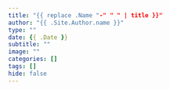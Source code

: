 ```yaml
---
title: "{{ replace .Name "-" " " | title }}"
author: "{{ .Site.Author.name }}"
type: ""
date: {{ .Date }}
subtitle: ""
image: ""
categories: []
tags: []
hide: false
---
```

